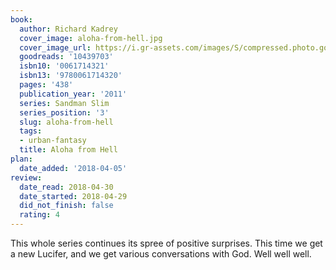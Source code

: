 ```yaml
---
book:
  author: Richard Kadrey
  cover_image: aloha-from-hell.jpg
  cover_image_url: https://i.gr-assets.com/images/S/compressed.photo.goodreads.com/books/1302271758l/10439703._SX98_.jpg
  goodreads: '10439703'
  isbn10: '0061714321'
  isbn13: '9780061714320'
  pages: '438'
  publication_year: '2011'
  series: Sandman Slim
  series_position: '3'
  slug: aloha-from-hell
  tags:
  - urban-fantasy
  title: Aloha from Hell
plan:
  date_added: '2018-04-05'
review:
  date_read: 2018-04-30
  date_started: 2018-04-29
  did_not_finish: false
  rating: 4
---
```


This whole series continues its spree of positive surprises. This time we get a new Lucifer, and we get various conversations with God. Well well well.
